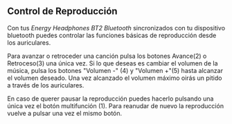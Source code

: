 ## Control de Reproducción

Con tus *Energy Headphones BT2 Bluetooth* sincronizados con tu dispositivo bluetooth puedes controlar las funciones básicas de reproducción desde los auriculares.

Para avanzar o retroceder una canción pulsa los botones Avance(2) o Retroceso(3) una única vez. Si lo que deseas es cambiar el volumen de la música, pulsa los botones "Volumen -" (4) y "Volumen +"(5) hasta alcanzar el volumen deseado. Una vez alcanzado el volumen máximo oirás un pitido a través de los auriculares.

En caso de querer pausar la reproducción puedes hacerlo pulsando una única vez el botón multifunción (1). Para reanudar de nuevo la reproducción vuelve a pulsar una vez el mismo botón.
